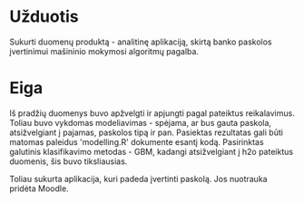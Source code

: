 # Užduotis

Sukurti duomenų produktą - analitinę aplikaciją, skirtą banko paskolos įvertinimui mašininio mokymosi algoritmų pagalba.

# Eiga

Iš pradžių duomenys buvo apžvelgti ir apjungti pagal pateiktus reikalavimus. Toliau buvo vykdomas modeliavimas - spėjama, ar bus gauta paskola, atsižvelgiant į pajamas, paskolos tipą ir pan. Pasiektas rezultatas gali būti matomas paleidus 'modelling.R' dokumente esantį kodą. Pasirinktas galutinis klasifikavimo metodas - GBM, kadangi atsižvelgiant į h2o pateiktus duomenis, šis buvo tiksliausias. 

Toliau sukurta aplikacija, kuri padeda įvertinti paskolą. Jos nuotrauka pridėta Moodle. 




